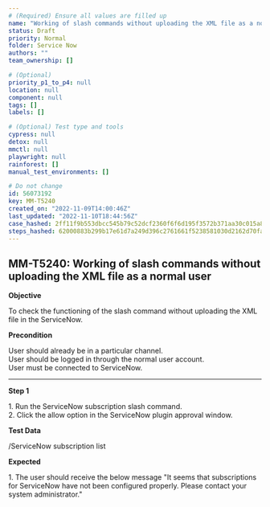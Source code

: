 ```yaml
---
# (Required) Ensure all values are filled up
name: "Working of slash commands without uploading the XML file as a normal user"
status: Draft
priority: Normal
folder: Service Now
authors: ""
team_ownership: []

# (Optional)
priority_p1_to_p4: null
location: null
component: null
tags: []
labels: []

# (Optional) Test type and tools
cypress: null
detox: null
mmctl: null
playwright: null
rainforest: []
manual_test_environments: []

# Do not change
id: 56073192
key: MM-T5240
created_on: "2022-11-09T14:00:46Z"
last_updated: "2022-11-10T18:44:56Z"
case_hashed: 2ff11f9b553dbcc545b79c52dcf2360f6f6d195f3572b371aa30c015a86fe9939b49ed9a93b9dcc5f03e34cbfe3860db
steps_hashed: 62000883b299b17e61d7a249d396c2761661f5238581030d2162d70fa005f2675ac94cc86435f3324c8213b46a47dbae
---
```


<!-- (Auto-generated) Based on frontmatter's "key" and "name" -->

## MM-T5240: Working of slash commands without uploading the XML file as a normal user

**Objective**

To check the functioning of the slash command without uploading the XML file in the ServiceNow.

**Precondition**

User should already be in a particular channel.\
User should be logged in through the normal user account.\
User must be connected to ServiceNow.

---

**Step 1**

1\. Run the ServiceNow subscription slash command.\
2\. Click the allow option in the ServiceNow plugin approval window.

**Test Data**

/ServiceNow subscription list

**Expected**

1\. The user should receive the below message "It seems that subscriptions for ServiceNow have not been configured properly. Please contact your system administrator."
